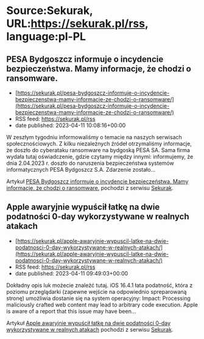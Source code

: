 # Source:Sekurak, URL:https://sekurak.pl/rss, language:pl-PL

## PESA Bydgoszcz informuje o incydencie bezpieczeństwa. Mamy informacje, że chodzi o ransomware.
 - [https://sekurak.pl/pesa-bydgoszcz-informuje-o-incydencie-bezpieczenstwa-mamy-informacje-ze-chodzi-o-ransomware/](https://sekurak.pl/pesa-bydgoszcz-informuje-o-incydencie-bezpieczenstwa-mamy-informacje-ze-chodzi-o-ransomware/)
 - RSS feed: https://sekurak.pl/rss
 - date published: 2023-04-11 10:08:16+00:00

<p>W zeszłym tygodniu informowaliśmy o temacie na naszych serwisach społecznościowych. Z kilku niezależnych źródeł otrzymaliśmy informacje, że doszło do cyberataku ransomware na bydgoską PESA SA. Sama firma wydała tutaj oświadczenie, gdzie czytamy między innymi: informujemy, że dnia 2.04.2023 r. doszło do naruszenia bezpieczeństwa systemów informatycznych PESA Bydgoszcz S.A. Zdarzenie zostało...</p>
<p>Artykuł <a href="https://sekurak.pl/pesa-bydgoszcz-informuje-o-incydencie-bezpieczenstwa-mamy-informacje-ze-chodzi-o-ransomware/" rel="nofollow">PESA Bydgoszcz informuje o incydencie bezpieczeństwa. Mamy informacje, że chodzi o ransomware.</a> pochodzi z serwisu <a href="https://sekurak.pl" rel="nofollow">Sekurak</a>.</p>

## Apple awaryjnie wypuścił łatkę na dwie podatności 0-day wykorzystywane w realnych atakach
 - [https://sekurak.pl/apple-awaryjnie-wypuscil-latke-na-dwie-podatnosci-0-day-wykorzystywane-w-realnych-atakach/](https://sekurak.pl/apple-awaryjnie-wypuscil-latke-na-dwie-podatnosci-0-day-wykorzystywane-w-realnych-atakach/)
 - RSS feed: https://sekurak.pl/rss
 - date published: 2023-04-11 09:49:03+00:00

<p>Dokładny opis luk możecie znaleźć tutaj. iOS 16.4.1 łata podatność, która z poziomu przeglądarki (zapewne wejście na odpowiednio spreparowaną stronę) umożliwia dostanie się na system operacyjny: Impact: Processing maliciously crafted web content may lead to arbitrary code execution. Apple is aware of a report that this issue may have been...</p>
<p>Artykuł <a href="https://sekurak.pl/apple-awaryjnie-wypuscil-latke-na-dwie-podatnosci-0-day-wykorzystywane-w-realnych-atakach/" rel="nofollow">Apple awaryjnie wypuścił łatkę na dwie podatności 0-day wykorzystywane w realnych atakach</a> pochodzi z serwisu <a href="https://sekurak.pl" rel="nofollow">Sekurak</a>.</p>

